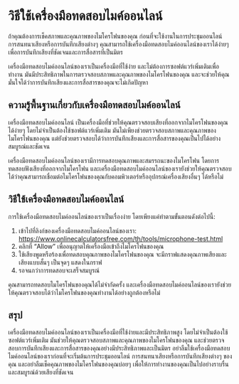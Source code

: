 วิธีใช้เครื่องมือทดสอบไมค์ออนไลน์
=================================

ถ้าคุณต้องการเช็คสภาพและคุณภาพของไมโครโฟนของคุณ ก่อนที่จะใช้งานในการประชุมออนไลน์ การสนทนาเสียงหรือการบันทึกเสียงต่างๆ คุณสามารถใช้เครื่องมือทดสอบไมค์ออนไลน์ของเราได้ง่ายๆ เพื่อการบันทึกเสียงที่ชัดเจนและการสื่อสารที่เป็นมิตร

เครื่องมือทดสอบไมค์ออนไลน์ของเราเป็นเครื่องมือที่ใช้ง่าย และไม่ต้องการซอฟต์แวร์เพิ่มเติมเพื่อทำงาน มันมีประสิทธิภาพในการตรวจสอบสภาพและคุณภาพของไมโครโฟนของคุณ และจะช่วยให้คุณมั่นใจได้ว่าการบันทึกเสียงและการสื่อสารของคุณจะไม่เกิดปัญหา

ความรู้พื้นฐานเกี่ยวกับเครื่องมือทดสอบไมค์ออนไลน์
-------------------------------------------------

เครื่องมือทดสอบไมค์ออนไลน์ เป็นเครื่องมือที่ช่วยให้คุณตรวจสอบเสียงที่ออกจากไมโครโฟนของคุณได้ง่ายๆ โดยไม่จำเป็นต้องใช้ซอฟต์แวร์เพิ่มเติม มันไม่เพียงช่วยตรวจสอบสภาพและคุณภาพของไมโครโฟนของคุณ แต่ยังช่วยตรวจสอบได้ว่าการบันทึกเสียงและการสื่อสารของคุณเป็นไปได้อย่างสมบูรณ์และชัดเจน

เครื่องมือทดสอบไมค์ออนไลน์ของเรามีการทดสอบคุณภาพและสมรรถนะของไมโครโฟน โดยการทดสอบฟังเสียงที่ออกจากไมโครโฟน และเครื่องมือทดสอบไมค์ออนไลน์ของเรายังช่วยให้คุณตรวจสอบได้ว่าคุณสามารถเชื่อมต่อไมโครโฟนของคุณกับคอมพิวเตอร์หรืออุปกรณ์เครื่องเสียงอื่นๆ ได้หรือไม่

วิธีใช้เครื่องมือทดสอบไมค์ออนไลน์
---------------------------------

การใช้เครื่องมือทดสอบไมค์ออนไลน์ของเราเป็นเรื่องง่าย โดยเพียงแค่ทำตามขั้นตอนดังต่อไปนี้:

1. เข้าไปที่ลิงก์ของเครื่องมือทดสอบไมค์ออนไลน์ของเรา: <https://www.onlinecalculatorsfree.com/th/tools/microphone-test.html>
2. คลิกที่ “Allow” เพื่ออนุญาตให้เครื่องมือเข้าถึงไมโครโฟนของคุณ
3. ใช้เสียงพูดหรือร้องเพื่อทดสอบคุณภาพของไมโครโฟนของคุณ จะมีกราฟแสดงคุณภาพเสียงและเสียงแบบสั้นๆ เป็นจุดๆ แสดงในกราฟ
4. รอจนกว่าการทดสอบจะเสร็จสมบูรณ์

คุณสามารถทดสอบไมโครโฟนของคุณได้ไม่จำกัดครั้ง และเครื่องมือทดสอบไมค์ออนไลน์ของเรายังช่วยให้คุณตรวจสอบได้ว่าไมโครโฟนของคุณทำงานได้อย่างถูกต้องหรือไม่

สรุป
----

เครื่องมือทดสอบไมค์ออนไลน์ของเราเป็นเครื่องมือที่ใช้ง่ายและมีประสิทธิภาพสูง โดยไม่จำเป็นต้องใช้ซอฟต์แวร์เพิ่มเติม มันช่วยให้คุณตรวจสอบสภาพและคุณภาพของไมโครโฟนของคุณ และช่วยตรวจสอบการบันทึกเสียงและการสื่อสารของคุณอย่างมีประสิทธิภาพและเป็นมิตร อย่าลืมใช้เครื่องมือทดสอบไมค์ออนไลน์ของเราก่อนที่จะเริ่มต้นการประชุมออนไลน์ การสนทนาเสียงหรือการบันทึกเสียงต่างๆ ของคุณ และอย่าลืมเช็คคุณภาพของไมโครโฟนของคุณบ่อยๆ เพื่อให้การทำงานของคุณเป็นไปอย่างราบรื่นและสมบูรณ์ด้วยเสียงที่ชัดเจน